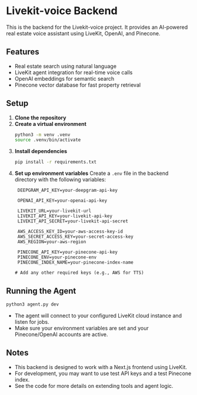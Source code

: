 # Livekit-voice Backend

This is the backend for the Livekit-voice project. It provides an AI-powered real estate voice assistant using LiveKit, OpenAI, and Pinecone.

## Features
- Real estate search using natural language
- LiveKit agent integration for real-time voice calls
- OpenAI embeddings for semantic search
- Pinecone vector database for fast property retrieval

## Setup

1. **Clone the repository**
2. **Create a virtual environment**
   ```bash
   python3 -m venv .venv
   source .venv/bin/activate
   ```
3. **Install dependencies**
   ```bash
   pip install -r requirements.txt
   ```
4. **Set up environment variables**
   Create a `.env` file in the backend directory with the following variables:
   ```env
    DEEPGRAM_API_KEY=your-deepgram-api-key

    OPENAI_API_KEY=your-openai-api-key

    LIVEKIT_URL=your-livekit-url
    LIVEKIT_API_KEY=your-livekit-api-key
    LIVEKIT_API_SECRET=your-livekit-api-secret

    AWS_ACCESS_KEY_ID=your-aws-access-key-id
    AWS_SECRET_ACCESS_KEY=your-secret-access-key
    AWS_REGION=your-aws-region

    PINECONE_API_KEY=your-pinecone-api-key
    PINECONE_ENV=your-pinecone-env
    PINECONE_INDEX_NAME=your-pinecone-index-name

   # Add any other required keys (e.g., AWS for TTS)
   ```

## Running the Agent

```bash
python3 agent.py dev
```

- The agent will connect to your configured LiveKit cloud instance and listen for jobs.
- Make sure your environment variables are set and your Pinecone/OpenAI accounts are active.

## Notes
- This backend is designed to work with a Next.js frontend using LiveKit.
- For development, you may want to use test API keys and a test Pinecone index.
- See the code for more details on extending tools and agent logic. 